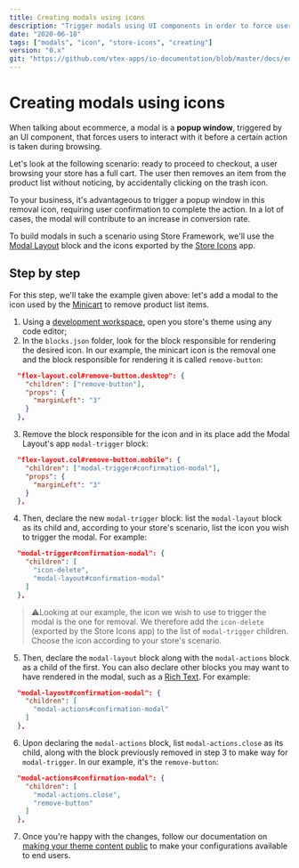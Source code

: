 ```yaml
---
title: Creating modals using icons
description: "Trigger modals using UI components in order to force user interaction before a certain action is taken during browsing."
date: "2020-06-18"
tags: ["modals", "icon", "store-icons", "creating"]
version: "0.x"
git: "https://github.com/vtex-apps/io-documentation/blob/master/docs/en/Recipes/templates/creating-modals-using-icons.md"
---
```


# Creating modals using icons 

When talking about ecommerce, a modal is a **popup window**, triggered by an UI component, that forces users to interact with it before a certain action is taken during browsing.

Let's look at the following scenario: ready to proceed to checkout, a user browsing your store has a full cart. The user then removes an item from the product list without noticing, by accidentally clicking on the trash icon.

To your business, it's advantageous to trigger a popup window in this removal icon, requiring user confirmation to complete the action. In a lot of cases, the modal will contribute to an increase in conversion rate.

To build modals in such a scenario using Store Framework, we'll use the [Modal Layout](https://vtex.io/docs/apps/layout-blocks/vtex.modal-layout) block and the icons exported by the [Store Icons](https://vtex.io/docs/components/all/vtex.store-icons) app. 

## Step by step

For this step, we'll take the example given above: let's add a modal to the icon used by the [Minicart](https://vtex.io/docs/components/all/vtex.minicart) to remove product list items.

1. Using a [development workspace](https://vtex.io/docs/recipes/development/creating-a-development-workspace/), open you store's theme using any code editor;
2. In the `blocks.json` folder, look for the block responsible for rendering the desired icon. In our example, the minicart icon is the removal one and the block responsible for rendering it is called `remove-button`:

```json
  "flex-layout.col#remove-button.desktop": {
    "children": ["remove-button"],
    "props": {
      "marginLeft": "3"
    }
  },
```

3. Remove the block responsible for the icon and in its place add the Modal Layout's app `modal-trigger` block:

```json
  "flex-layout.col#remove-button.mobile": {
    "children": ["modal-trigger#confirmation-modal"],
    "props": {
      "marginLeft": "3"
    }
  },
```  

4. Then, declare the new `modal-trigger` block: list the `modal-layout` block as its child and, according to your store's scenario, list the icon you wish to trigger the modal. For example:

```json
  "modal-trigger#confirmation-modal": {
    "children": [
      "icon-delete",
      "modal-layout#confirmation-modal"
    ]
  },
```

>⚠️Looking at our example, the icon we wish to use to trigger the modal is the one for removal. We therefore add the `icon-delete` (exported by the Store Icons app) to the list of `modal-trigger` children. Choose the icon according to your store's scenario.

5. Then, declare the `modal-layout` block along with the `modal-actions` block as a child of the first. You can also declare other blocks you may want to have rendered in the modal, such as a [Rich Text](https://vtex.io/docs/components/all/vtex.rich-text/). For example:

```json
  "modal-layout#confirmation-modal": {
    "children": [
      "modal-actions#confirmation-modal"    
    ]
  },
```

6. Upon declaring the `modal-actions` block, list `modal-actions.close` as its child, along with the block previously removed in step 3 to make way for `modal-trigger`. In our example, it's the `remove-button`:

```json
  "modal-actions#confirmation-modal": {
    "children": [
      "modal-actions.close",
      "remove-button"
    ]
  },
```

7. Once you're happy with the changes, follow our documentation on [making your theme content public](https://vtex.io/docs/recipes/store-management/making-your-theme-content-public/) to make your configurations available to end users.


